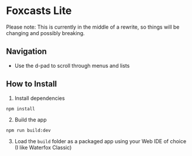 # Foxcasts Lite

Please note: This is currently in the middle of a rewrite, so things will be changing and possibly breaking.

## Navigation

- Use the d-pad to scroll through menus and lists

## How to Install

1. Install dependencies

```
npm install
```

2. Build the app

```
npm run build:dev
```

3. Load the `build` folder as a packaged app using your Web IDE of choice (I like Waterfox Classic)
